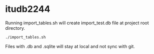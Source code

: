 # itudb2244

Running import_tables.sh will create import_test.db file at project root directory.

`./import_tables.sh`

Files with .db and .sqlite will stay at local and not sync with git.
